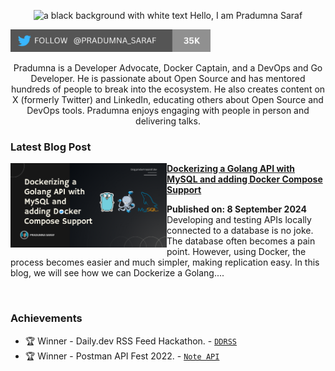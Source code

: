 <p align="center"><img alt="a black background with white text Hello, I am Pradumna Saraf" src="https://github.com/Pradumnasaraf/Pradumnasaraf/assets/51878265/276174f6-ab8e-4bd2-ba84-5d9af973b8d5"></p>

<p align="left"> <a href="https://twitter.com/intent/follow?screen_name=pradumna_saraf" target="blank"><img src="./assets/pradumna-twitter-35k.png" height="36" alt="pradumna_saraf"/></a></p>

<div align="center">

Pradumna is a Developer Advocate, Docker Captain, and a DevOps and Go Developer. He is passionate about Open Source and has mentored hundreds of people to break into the ecosystem. He also creates content on X (formerly Twitter) and LinkedIn, educating others about Open Source and DevOps tools. Pradumna enjoys engaging with people in person and delivering talks.
  
</div>

### Latest Blog Post
<p align="left">
<a href="https://dev.to/pradumnasaraf/dockerizing-a-golang-api-with-mysql-and-adding-docker-compose-support-9b1" title="Dockerizing a Golang API with MySQL and adding Docker Compose Support"><img src="./assets/docker-golang.png" alt="Dockerizing a Golang API with MySQL and adding Docker Compose Support" width="250px" align="left" /></a>
<a href="https://dev.to/pradumnasaraf/dockerizing-a-golang-api-with-mysql-and-adding-docker-compose-support-9b1" title="Dockerizing a Golang API with MySQL and adding Docker Compose Support"><strong>Dockerizing a Golang API with MySQL and adding Docker Compose Support</strong></a>
<div><strong>Published on: 8 September 2024</strong>
<br/> Developing and testing APIs locally connected to a database is no joke. The database often becomes a pain point. However, using Docker, the process becomes easier and much simpler, making replication easy. In this blog, we will see how we can Dockerize a Golang.... </p> <br/>

### Achievements

- 🏆 Winner - Daily.dev RSS Feed Hackathon. - [`DDRSS`](https://github.com/Pradumnasaraf/DDRSS)           
- 🏆 Winner - Postman API Fest 2022. - [`Note API`](https://github.com/Pradumnasaraf/Postman-API-Fest-22)      
